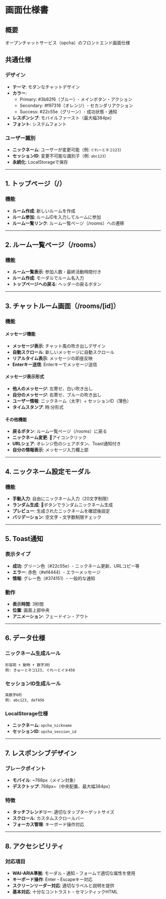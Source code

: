 # 画面仕様書

## 概要
オープンチャットサービス（opcha）のフロントエンド画面仕様

## 共通仕様

### デザイン
- **テーマ**: モダンなチャットデザイン
- **カラー**: 
  - Primary: #3b82f6（ブルー）- メインボタン・アクション
  - Secondary: #f97316（オレンジ）- セカンダリアクション  
  - Success: #22c55e（グリーン）- 成功状態・通知
- **レスポンシブ**: モバイルファースト（最大幅384px）
- **フォント**: システムフォント

### ユーザー識別
- **ニックネーム**: ユーザーが変更可能（例: `ぐれーとネコ123`）
- **セッションID**: 変更不可能な識別子（例: `abc123`）
- **永続化**: LocalStorageで保存

---

## 1. トップページ（/）

### 機能
- **ルーム作成**: 新しいルームを作成
- **ルーム参加**: ルームIDを入力してルームに参加
- **ルーム一覧リンク**: ルーム一覧ページ（/rooms）への遷移

---

## 2. ルーム一覧ページ（/rooms）

### 機能
- **ルーム一覧表示**: 参加人数・最終活動時間付き
- **ルーム作成**: モーダルでルーム名入力
- **トップページへの戻る**: ヘッダーの戻るボタン

---

## 3. チャットルーム画面（/rooms/[id]）

### 機能

#### メッセージ機能
- **メッセージ表示**: チャット風の吹き出しデザイン
- **自動スクロール**: 新しいメッセージに自動スクロール
- **リアルタイム表示**: メッセージの即座反映
- **Enterキー送信**: Enterキーでメッセージ送信

#### メッセージ表示形式
- **他人のメッセージ**: 左寄せ、白い吹き出し
- **自分のメッセージ**: 右寄せ、ブルーの吹き出し
- **ユーザー情報**: ニックネーム（太字）+ セッションID（薄色）
- **タイムスタンプ**: 時:分形式

#### その他機能
- **戻るボタン**: ルーム一覧ページ（/rooms）に戻る
- **ニックネーム変更**: 👤アイコンクリック
- **URLシェア**: オレンジ色のシェアボタン、Toast通知付き
- **自分の情報表示**: メッセージ入力欄上部

---

## 4. ニックネーム設定モーダル

### 機能
- **手動入力**: 自由にニックネーム入力（20文字制限）
- **ランダム生成**: 🎲ボタンでランダムニックネーム生成
- **プレビュー**: 生成されたニックネームを確認後設定
- **バリデーション**: 空文字・文字数制限チェック

---

## 5. Toast通知

### 表示タイプ
- **成功**: グリーン色（#22c55e）- ニックネーム更新、URLコピー等
- **エラー**: 赤色（#ef4444）- エラーメッセージ
- **情報**: グレー色（#374151）- 一般的な通知

### 動作
- **表示時間**: 3秒間
- **位置**: 画面上部中央
- **アニメーション**: フェードイン・アウト

---

## 6. データ仕様

### ニックネーム生成ルール
```
形容詞 + 動物 + 数字3桁
例: きゅーとネコ123, ぐれーとイヌ456
```

### セッションID生成ルール
```
英数字6桁
例: abc123, def456
```

### LocalStorage仕様
- **ニックネーム**: `opcha_nickname`
- **セッションID**: `opcha_session_id`

---

## 7. レスポンシブデザイン

### ブレークポイント
- **モバイル**: ~768px（メイン対象）
- **デスクトップ**: 768px~（中央配置、最大幅384px）

### 特徴
- **タッチフレンドリー**: 適切なタップターゲットサイズ
- **スクロール**: カスタムスクロールバー
- **フォーカス管理**: キーボード操作対応

---

## 8. アクセシビリティ

### 対応項目
- **WAI-ARIA準拠**: モーダル・通知・フォームで適切な属性を使用
- **キーボード操作**: Enter・Escapeキー対応
- **スクリーンリーダー対応**: 適切なラベルと説明を提供
- **基本対応**: 十分なコントラスト・セマンティックHTML
